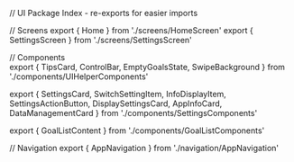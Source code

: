 // UI Package Index - re-exports for easier imports

// Screens
export { Home } from './screens/HomeScreen'
export { SettingsScreen } from './screens/SettingsScreen'

// Components  
export { 
    TipsCard,
    ControlBar,
    EmptyGoalsState,
    SwipeBackground
} from './components/UIHelperComponents'

export {
    SettingsCard,
    SwitchSettingItem,
    InfoDisplayItem,
    SettingsActionButton,
    DisplaySettingsCard,
    AppInfoCard,
    DataManagementCard
} from './components/SettingsComponents'

export {
    GoalListContent
} from './components/GoalListComponents'

// Navigation
export { AppNavigation } from './navigation/AppNavigation'
